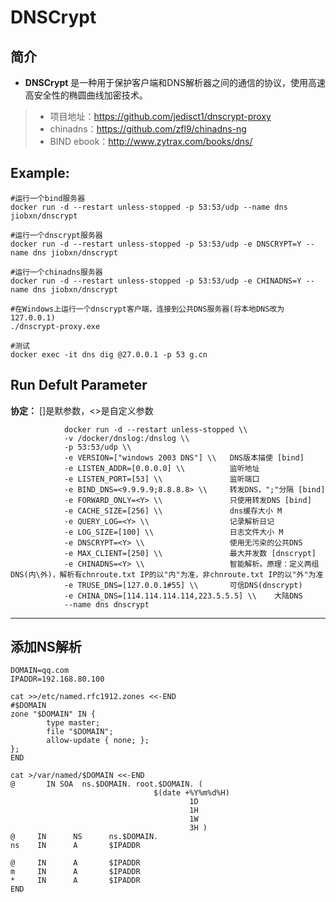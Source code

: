 DNSCrypt
===
## 简介
* **DNSCrypt** 是一种用于保护客户端和DNS解析器之间的通信的协议，使用高速高安全性的椭圆曲线加密技术。
> * 项目地址：https://github.com/jedisct1/dnscrypt-proxy
> * chinadns：https://github.com/zfl9/chinadns-ng
> * BIND ebook：http://www.zytrax.com/books/dns/


## Example:

    #运行一个bind服务器
    docker run -d --restart unless-stopped -p 53:53/udp --name dns jiobxn/dnscrypt

    #运行一个dnscrypt服务器
    docker run -d --restart unless-stopped -p 53:53/udp -e DNSCRYPT=Y --name dns jiobxn/dnscrypt

    #运行一个chinadns服务器
    docker run -d --restart unless-stopped -p 53:53/udp -e CHINADNS=Y --name dns jiobxn/dnscrypt

    #在Windows上运行一个dnscrypt客户端，连接到公共DNS服务器(将本地DNS改为127.0.0.1)
    ./dnscrypt-proxy.exe

    #测试
    docker exec -it dns dig @27.0.0.1 -p 53 g.cn


## Run Defult Parameter
**协定：** []是默参数，<>是自定义参数

				docker run -d --restart unless-stopped \\
				-v /docker/dnslog:/dnslog \\
				-p 53:53/udp \\
				-e VERSION=["windows 2003 DNS"] \\   DNS版本描使 [bind]
				-e LISTEN_ADDR=[0.0.0.0] \\          监听地址
				-e LISTEN_PORT=[53] \\               监听端口
				-e BIND_DNS=<9.9.9.9;8.8.8.8> \\     转发DNS，";"分隔 [bind]
				-e FORWARD_ONLY=<Y> \\               只使用转发DNS [bind]
				-e CACHE_SIZE=[256] \\               dns缓存大小 M
				-e QUERY_LOG=<Y> \\                  记录解析日记
				-e LOG_SIZE=[100] \\                 日志文件大小 M
				-e DNSCRYPT=<Y> \\                   使用无污染的公共DNS
				-e MAX_CLIENT=[250] \\               最大并发数 [dnscrypt]
				-e CHINADNS=<Y> \\                   智能解析。原理：定义两组DNS(内\外)，解析有chnroute.txt IP的以"内"为准，非chnroute.txt IP的以"外"为准
				-e TRUSE_DNS=[127.0.0.1#55] \\       可信DNS(dnscrypt)
				-e CHINA_DNS=[114.114.114.114,223.5.5.5] \\    大陆DNS
				--name dns dnscrypt

****

## 添加NS解析

	DOMAIN=qq.com
	IPADDR=192.168.80.100
	
	cat >>/etc/named.rfc1912.zones <<-END
	#$DOMAIN
	zone "$DOMAIN" IN {
			type master;
			file "$DOMAIN";
			allow-update { none; };
	};
	END

	cat >/var/named/$DOMAIN <<-END
	@       IN SOA  ns.$DOMAIN. root.$DOMAIN. (
									$(date +%Y%m%d%H)
											1D
											1H
											1W
											3H )
	@     IN      NS      ns.$DOMAIN.
	ns    IN      A       $IPADDR

	@     IN      A       $IPADDR
	m     IN      A       $IPADDR
	*     IN      A       $IPADDR
	END
